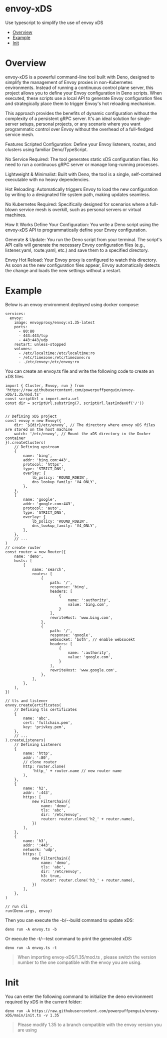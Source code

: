 # envoy-xDS

Use typescript to simplify the use of envoy xDS

- [Overview](#Overview)
- [Example](#Example)
- [Init](#Init)

# Overview

envoy-xDS is a powerful command-line tool built with Deno, designed to simplify
the management of Envoy proxies in non-Kubernetes environments. Instead of
running a continuous control plane server, this project allows you to define
your Envoy configuration in Deno scripts. When executed, these scripts use a
local API to generate Envoy configuration files and strategically place them to
trigger Envoy's hot reloading mechanism.

This approach provides the benefits of dynamic configuration without the
complexity of a persistent gRPC server. It's an ideal solution for single-server
setups, personal projects, or any scenario where you want programmatic control
over Envoy without the overhead of a full-fledged service mesh.

Features Scripted Configuration: Define your Envoy listeners, routes, and
clusters using familiar Deno/TypeScript.

No Service Required: The tool generates static xDS configuration files. No need
to run a continuous gRPC server or manage long-running processes.

Lightweight & Minimalist: Built with Deno, the tool is a single, self-contained
executable with no heavy dependencies.

Hot Reloading: Automatically triggers Envoy to load the new configuration by
writing to a designated file system path, making updates seamless.

No Kubernetes Required: Specifically designed for scenarios where a full-blown
service mesh is overkill, such as personal servers or virtual machines.

How It Works Define Your Configuration: You write a Deno script using the
envoy-xDS API to programmatically define your Envoy configuration.

Generate & Update: You run the Deno script from your terminal. The script's API
calls will generate the necessary Envoy configuration files (e.g.,
listener.yaml, route.yaml, etc.) and save them to a specified directory.

Envoy Hot Reload: Your Envoy proxy is configured to watch this directory. As
soon as the new configuration files appear, Envoy automatically detects the
change and loads the new settings without a restart.

# Example

Below is an envoy environment deployed using docker compose:

```
services:
  envoy:
    image: envoyproxy/envoy:v1.35-latest
    ports:
      - 80:80
      - 443:443/tcp
      - 443:443/udp
    restart: unless-stopped
    volumes:
      - /etc/localtime:/etc/localtime:ro
      - /etc/timezone:/etc/timezone:ro
      - ./etc/envoy:/etc/envoy:ro
```

You can create an envoy.ts file and write the following code to create an xDS
files

```
import { Cluster, Envoy, run } from 'https://raw.githubusercontent.com/powerpuffpenguin/envoy-xDS/1.35/mod.ts'
const scriptUrl = import.meta.url
const dir = scriptUrl.substring(7, scriptUrl.lastIndexOf('/'))


// Defining xDS project
const envoy = new Envoy({
    dir: `${dir}/etc/envoy`, // The directory where envoy xDS files are stored on the host machine
    watch: '/etc/envoy', // Mount the xDS directory in the Docker container
}).createClusters(
    // Defining upstream
    {
        name: 'bing',
        addr: 'bing.com:443',
        protocol: 'https',
        type: 'STRICT_DNS',
        overlay: {
            lb_policy: 'ROUND_ROBIN',
            dns_lookup_family: 'V4_ONLY',
        },
    },
    {
        name: 'google',
        addr: 'google.com:443',
        protocol: 'auto',
        type: 'STRICT_DNS',
        overlay: {
            lb_policy: 'ROUND_ROBIN',
            dns_lookup_family: 'V4_ONLY',
        },
    },
    // ...
)
// create router
const router = new Router({
    name: 'demo',
    hosts: [
        {
            name: 'search',
            routes: [
                {
                    path: '/',
                    response: 'bing',
                    headers: [
                        {
                            name: ':authority',
                            value: 'bing.com',
                        }
                    ],
                    rewriteHost: 'www.bing.com',
                },
                {
                    path: '/',
                    response: 'google',
                    websocket: 'both', // enable websocekt
                    headers: [
                        {
                            name: ':authority',
                            value: 'google.com',
                        }
                    ],
                    rewriteHost: 'www.google.com',
                },
            ],
        },
    ],
})

// tls and listener
envoy.createCertificates(
    // Defining tls certificates
    {
        name: 'abc',
        cert: 'fullchain.pem',
        key: 'privkey.pem',
    },
    // ...
).createListeners(
    // Defining Listeners
    {
        name: 'http',
        addr: ':80',
        // clone router
        http: router.clone(
            'http_' + router.name // new router name
        ),
    },
    {
        name: 'h2',
        addr: ':443',
        https: [
            new FilterChain({
                name: 'demo',
                tls: 'abc',
                dir: '/etc/envoy',
                router: router.clone('h2_' + router.name),
            })
        ],
    },
    {
        name: 'h3',
        addr: ':443',
        network: 'udp',
        https: [
            new FilterChain({
                name: 'demo',
                tls: 'abc',
                dir: '/etc/envoy',
                h3: true,
                router: router.clone('h3_' + router.name),
            })
        ],
    },
)

// run cli
run(Deno.args, envoy)
```

Then you can execute the -b/--build command to update xDS:

```
deno run -A envoy.ts -b
```

Or execute the -t/--test command to print the generated xDS:

```
deno run -A envoy.ts -t
```

> When importing envoy-xDS/1.35/mod.ts , please switch the version number to the
> one compatible with the envoy you are using.

# Init

You can enter the following command to initialize the deno environment required
by xDS in the current folder:

```
deno run -A https://raw.githubusercontent.com/powerpuffpenguin/envoy-xDS/main/init.ts -v 1.35
```

> Please modify 1.35 to a branch compatible with the envoy version you are using
